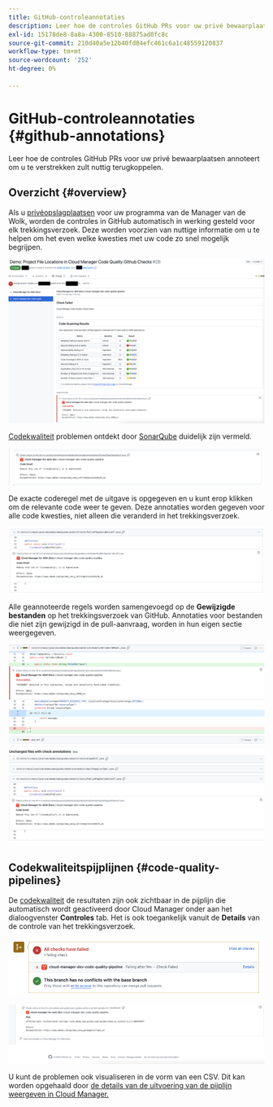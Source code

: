 ```yaml
---
title: GitHub-controleannotaties
description: Leer hoe de controles GitHub PRs voor uw privé bewaarplaatsen annoteert om u te verstrekken zult nuttig terugkoppelen.
exl-id: 15178de8-8a8a-4300-8510-88875ad0fc8c
source-git-commit: 210d40a5e12b40fd84efc461c6a1c48559120837
workflow-type: tm+mt
source-wordcount: '252'
ht-degree: 0%

---
```



# GitHub-controleannotaties {#github-annotations}

Leer hoe de controles GitHub PRs voor uw privé bewaarplaatsen annoteert om u te verstrekken zult nuttig terugkoppelen.

## Overzicht {#overview}

Als u [privéopslagplaatsen](private-repositories.md) voor uw programma van de Manager van de Wolk, worden de controles in GitHub automatisch in werking gesteld voor elk trekkingsverzoek. Deze worden voorzien van nuttige informatie om u te helpen om het even welke kwesties met uw code zo snel mogelijk begrijpen.

![Voorbeeld van GitHub-controleannotaties](assets/github-check-annotations.png)

[Codekwaliteit](/help/using/code-quality-testing.md) problemen ontdekt door [SonarQube](/help/using/custom-code-quality-rules.md) duidelijk zijn vermeld.

![Voorbeeld van een code-uitgifteaantekening](assets/github-check-annotations-example.png)

De exacte coderegel met de uitgave is opgegeven en u kunt erop klikken om de relevante code weer te geven. Deze annotaties worden gegeven voor alle code kwesties, niet alleen die veranderd in het trekkingsverzoek.

![Voorbeeld van een code-uitgifteaantekening](assets/github-check-annotations-example-code.png)

Alle geannoteerde regels worden samengevoegd op de **Gewijzigde bestanden** op het trekkingsverzoek van GitHub. Annotaties voor bestanden die niet zijn gewijzigd in de pull-aanvraag, worden in hun eigen sectie weergegeven.

![Voorbeeld van notities op tabblad gewijzigd bestand](assets/github-check-annotations-files-changed.png)

## Codekwaliteitspijplijnen {#code-quality-pipelines}

De [codekwaliteit](/help/using/code-quality-testing.md) de resultaten zijn ook zichtbaar in de pijplijn die automatisch wordt geactiveerd door Cloud Manager onder aan het dialoogvenster **Controles** tab. Het is ook toegankelijk vanuit de **Details** van de controle van het trekkingsverzoek.

![Voorbeeld van annotaties](assets/github-check-annotations-code-quality.png)

![Voorbeeld van annotaties](assets/github-check-annotations-code-quality-2.png)

U kunt de problemen ook visualiseren in de vorm van een CSV. Dit kan worden opgehaald door [de details van de uitvoering van de pijplijn weergeven in Cloud Manager.](/help/using/managing-pipelines.md)
